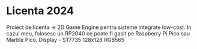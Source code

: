 # Licenta 2024

Proiect de licenta -> 2D Game Engine pentru sisteme integrate low-cost.
In cazul meu, folosesc un RP2040 ce poate fi gasit pe Raspberry Pi Pico sau Marble Pico.
Display - ST7735 128x128 RGB565
